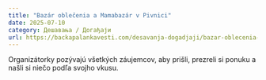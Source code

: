 ```yaml
---
title: "Bazár oblečenia a Mamabazár v Pivnici"
date: 2025-07-10
category: Дешавања / Догађаји
url: https://backapalankavesti.com/desavanja-dogadjaji/bazar-oblecenia-a-mamabazar-v-pivnici/
---
```


Organizátorky pozývajú všetkých záujemcov, aby prišli, prezreli si ponuku a našli si niečo podľa svojho vkusu.
